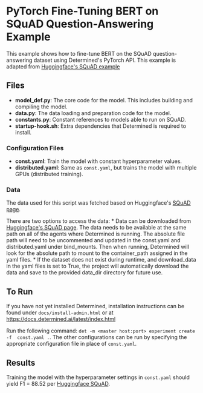 # PyTorch Fine-Tuning BERT on SQuAD Question-Answering Example

This example shows how to fine-tune BERT on the SQuAD question-answering dataset using
Determined's PyTorch API. This example is adapted from [Huggingface's SQuAD 
example](https://github.com/huggingface/transformers/blob/master/examples/question-answering/run_squad.py)

## Files
* **model_def.py**: The core code for the model. This includes building and compiling the model.
* **data.py**: The data loading and preparation code for the model.
* **constants.py**: Constant references to models able to run on SQuAD. 
* **startup-hook.sh**: Extra dependencies that Determined is required to install.

### Configuration Files
* **const.yaml**: Train the model with constant hyperparameter values.
* **distributed.yaml**: Same as `const.yaml`, but trains the model with multiple GPUs (distributed training).

### Data
The data used for this script was fetched based on Huggingface's [SQuAD page](https://github.com/huggingface/transformers/tree/master/examples/question-answering).

There are two options to access the data:
    * Data can be downloaded from [Huggingface's SQuAD page](https://github.com/huggingface/transformers/tree/master/examples/question-answering). The data needs to be available at the same path on all of the agents where Determined is running. The absolute file path will need to be uncommented and updated in the const.yaml and distributed.yaml under bind_mounts. Then when running, Determined will look for the absolute path to mount to the container_path assigned in the yaml files.
    * If the dataset does not exist during runtime, and download_data in the yaml files is set to True, the project will automatically download the data and save to the provided data_dir directory for future use.

## To Run
If you have not yet installed Determined, installation instructions can be found
under `docs/install-admin.html` or at https://docs.determined.ai/latest/index.html

Run the following command: `det -m <master host:port> experiment create -f 
const.yaml .`. The other configurations can be run by specifying the appropriate 
configuration file in place of `const.yaml`.

## Results
Training the model with the hyperparameter settings in `const.yaml` should yield
F1 = 88.52 per [Huggingface SQuAD](https://github.com/huggingface/transformers/tree/master/examples/question-answering).
